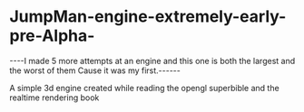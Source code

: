 # JumpMan-engine-extremely-early-pre-Alpha-
----I made 5 more attempts at an engine and this one is both the largest and the worst of them Cause it was my first.------

A simple 3d engine created while reading the opengl superbible and the realtime rendering book
